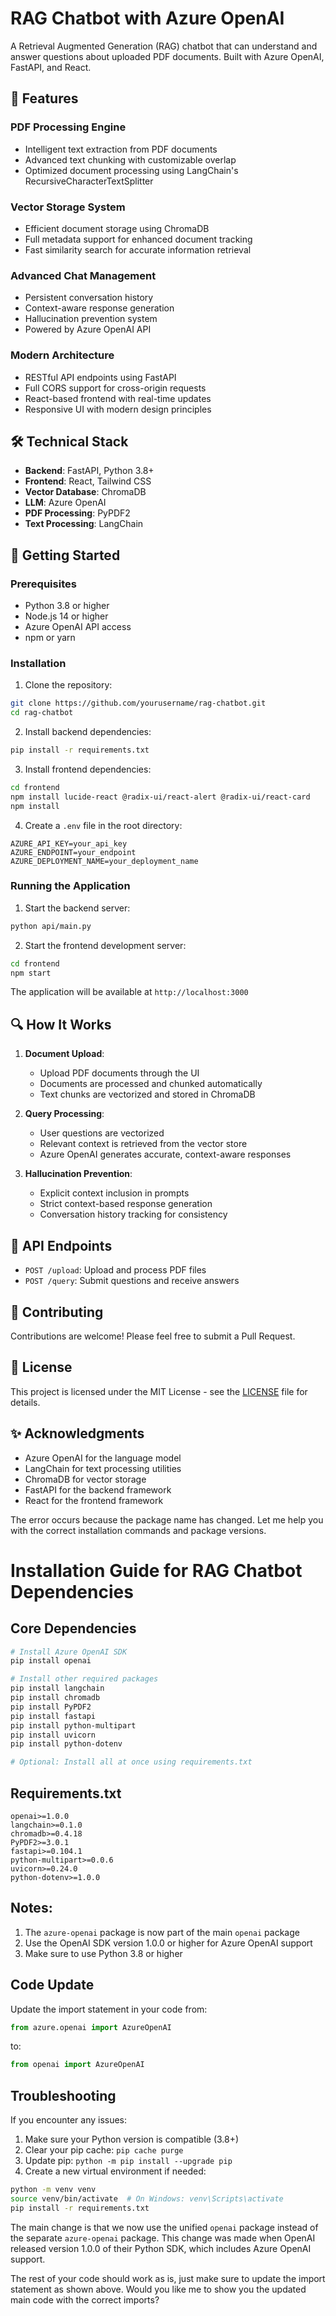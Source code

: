 # RAG Chatbot with Azure OpenAI

A Retrieval Augmented Generation (RAG) chatbot that can understand and answer questions about uploaded PDF documents. Built with Azure OpenAI, FastAPI, and React.

## 🌟 Features

### PDF Processing Engine
- Intelligent text extraction from PDF documents
- Advanced text chunking with customizable overlap
- Optimized document processing using LangChain's RecursiveCharacterTextSplitter

### Vector Storage System
- Efficient document storage using ChromaDB
- Full metadata support for enhanced document tracking
- Fast similarity search for accurate information retrieval

### Advanced Chat Management
- Persistent conversation history
- Context-aware response generation
- Hallucination prevention system
- Powered by Azure OpenAI API

### Modern Architecture
- RESTful API endpoints using FastAPI
- Full CORS support for cross-origin requests
- React-based frontend with real-time updates
- Responsive UI with modern design principles

## 🛠️ Technical Stack

- **Backend**: FastAPI, Python 3.8+
- **Frontend**: React, Tailwind CSS
- **Vector Database**: ChromaDB
- **LLM**: Azure OpenAI
- **PDF Processing**: PyPDF2
- **Text Processing**: LangChain

## 🚀 Getting Started

### Prerequisites

- Python 3.8 or higher
- Node.js 14 or higher
- Azure OpenAI API access
- npm or yarn

### Installation

1. Clone the repository:
```bash
git clone https://github.com/yourusername/rag-chatbot.git
cd rag-chatbot
```

2. Install backend dependencies:
```bash
pip install -r requirements.txt
```

3. Install frontend dependencies:
```bash
cd frontend
npm install lucide-react @radix-ui/react-alert @radix-ui/react-card
npm install
```

4. Create a `.env` file in the root directory:
```env
AZURE_API_KEY=your_api_key
AZURE_ENDPOINT=your_endpoint
AZURE_DEPLOYMENT_NAME=your_deployment_name
```

### Running the Application

1. Start the backend server:
```bash
python api/main.py
```

2. Start the frontend development server:
```bash
cd frontend
npm start
```

The application will be available at `http://localhost:3000`

## 🔍 How It Works

1. **Document Upload**:
   - Upload PDF documents through the UI
   - Documents are processed and chunked automatically
   - Text chunks are vectorized and stored in ChromaDB

2. **Query Processing**:
   - User questions are vectorized
   - Relevant context is retrieved from the vector store
   - Azure OpenAI generates accurate, context-aware responses

3. **Hallucination Prevention**:
   - Explicit context inclusion in prompts
   - Strict context-based response generation
   - Conversation history tracking for consistency

## 📝 API Endpoints

- `POST /upload`: Upload and process PDF files
- `POST /query`: Submit questions and receive answers

## 🤝 Contributing

Contributions are welcome! Please feel free to submit a Pull Request.

## 📄 License

This project is licensed under the MIT License - see the [LICENSE](LICENSE) file for details.

## ✨ Acknowledgments

- Azure OpenAI for the language model
- LangChain for text processing utilities
- ChromaDB for vector storage
- FastAPI for the backend framework
- React for the frontend framework










The error occurs because the package name has changed. Let me help you with the correct installation commands and package versions.



# Installation Guide for RAG Chatbot Dependencies

## Core Dependencies

```bash
# Install Azure OpenAI SDK
pip install openai

# Install other required packages
pip install langchain
pip install chromadb
pip install PyPDF2
pip install fastapi
pip install python-multipart
pip install uvicorn
pip install python-dotenv

# Optional: Install all at once using requirements.txt
```

## Requirements.txt
```text
openai>=1.0.0
langchain>=0.1.0
chromadb>=0.4.18
PyPDF2>=3.0.1
fastapi>=0.104.1
python-multipart>=0.0.6
uvicorn>=0.24.0
python-dotenv>=1.0.0
```

## Notes:
1. The `azure-openai` package is now part of the main `openai` package
2. Use the OpenAI SDK version 1.0.0 or higher for Azure OpenAI support
3. Make sure to use Python 3.8 or higher

## Code Update
Update the import statement in your code from:
```python
from azure.openai import AzureOpenAI
```
to:
```python
from openai import AzureOpenAI
```

## Troubleshooting
If you encounter any issues:
1. Make sure your Python version is compatible (3.8+)
2. Clear your pip cache: `pip cache purge`
3. Update pip: `python -m pip install --upgrade pip`
4. Create a new virtual environment if needed:
```bash
python -m venv venv
source venv/bin/activate  # On Windows: venv\Scripts\activate
pip install -r requirements.txt
```


The main change is that we now use the unified `openai` package instead of the separate `azure-openai` package. This change was made when OpenAI released version 1.0.0 of their Python SDK, which includes Azure OpenAI support.

The rest of your code should work as is, just make sure to update the import statement as shown above. Would you like me to show you the updated main code with the correct imports?